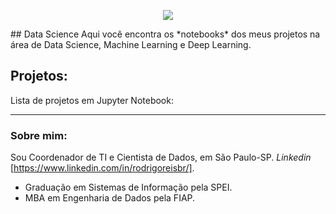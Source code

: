 <p align="center">
  <img src="/img/github_cover.png" >
</p>
## Data Science
Aqui você encontra os *notebooks* dos meus projetos na área de Data Science, Machine Learning e Deep Learning.

## Projetos:
Lista de projetos em Jupyter Notebook:

---

### Sobre mim:

Sou Coordenador de TI e Cientista de Dados, em São Paulo-SP. *Linkedin* [https://www.linkedin.com/in/rodrigoreisbr/].

* Graduação em Sistemas de Informação pela SPEI.
* MBA em Engenharia de Dados pela FIAP.
